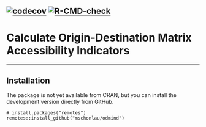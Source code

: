 [![codecov](https://codecov.io/gh/mschonlau/odmind/branch/master/graph/badge.svg?token=XEXF4GC575)](https://codecov.io/gh/mschonlau/odmind)
[![R-CMD-check](https://github.com/mschonlau/odmind/workflows/R-CMD-check/badge.svg)](https://github.com/mschonlau/odmind/actions)
------------
# Calculate Origin-Destination Matrix Accessibility Indicators

------------
Installation
------------

The package is not yet available from CRAN, but you can install the
development version directly from GitHub.

    # install.packages("remotes")
    remotes::install_github("mschonlau/odmind")
